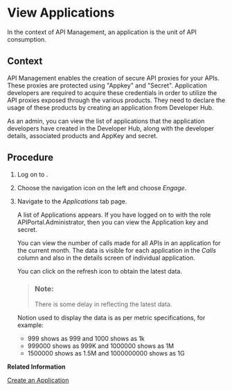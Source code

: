 <!-- loiofeac3687b4d842cb903bdbd9e13ace54 -->

# View Applications

In the context of API Management, an application is the unit of API consumption.



## Context

API Management enables the creation of secure API proxies for your APIs. These proxies are protected using "Appkey" and "Secret". Application developers are required to acquire these credentials in order to utilize the API proxies exposed through the various products. They need to declare the usage of these products by creating an application from Developer Hub.

As an admin, you can view the list of applications that the application developers have created in the Developer Hub, along with the developer details, associated products and AppKey and secret.



## Procedure

1.  Log on to .

2.  Choose the navigation icon on the left and choose *Engage*.

3.  Navigate to the *Applications* tab page.

    A list of Applications appears. If you have logged on to with the role APIPortal.Administrator, then you can view the Application key and secret.

    You can view the number of calls made for all APIs in an application for the current month. The data is visible for each application in the *Calls* column and also in the details screen of individual application.

    You can click on the refresh icon to obtain the latest data.

    > ### Note:  
    > There is some delay in reflecting the latest data.

    Notion used to display the data is as per metric specifications, for example:

    -   999 shows as 999 and 1000 shows as 1k
    -   999000 shows as 999K and 1000000 shows as 1M
    -   1500000 shows as 1.5M and 1000000000 shows as 1G


**Related Information**  


[Create an Application](create-an-application-a501a6d.md "Create an Application to consume the required APIs.")

